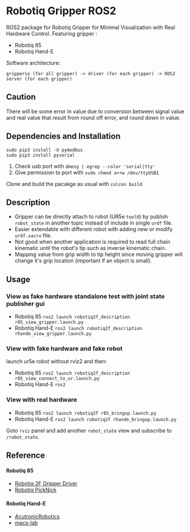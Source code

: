 # Robotiq Gripper ROS2
ROS2 package for Robotiq Gripper for Minimal Visualization with Real Hardware Control. Featuring gripper :
- Robotiq 85
- Robotiq Hand-E

Software architecture:

`gripperio (for all gripper) -> driver (for each gripper) -> ROS2 server (for each gripper)`

## Caution
There will be some error in value due to conversion between signal value and real value that result from round off error, and round down in value.

## Dependencies and Installation
```
sudo pip3 install -U pymodbus
sudo pip3 install pyserial
```
1. Check usb port with `dmesg | egrep --color 'serial|tty'`
2. Give permission to port with `sudo chmod a+rw /dev/ttyUSB1`

Clone and build the pacakge as usual with `colcon build`

## Description
- Gripper can be directly attach to robot (UR5e `tool0`) by publish `robot_state` in another topic instead of include in single `urdf` file.
- Easier extendable with different robot with adding new or modify `urdf.xacro` file.
- Not good when another application is required to read full chain kinematic until the robot's tip such as inverse kinematic chain.
- Mapping value from grip width to tip height since moving gripper will change it's grip location (important if an object is small).

## Usage
### View as fake hardware standalone test with joint state publisher gui

- Robotiq 85 ```ros2 launch robotiq2f_description r85_view_gripper.launch.py```
- Robotiq Hand-E ```ros2 launch robotiq2f_description rhande_view_gripper.launch.py```

### View with fake hardware and fake robot
launch ur5e robot without rviz2 and then:
- Robotiq 85 ```ros2 launch robotiq2f_description r85_view_connect_to_ur.launch.py```
- Robotiq Hand-E ```ros2 ```

### View with real hardware
- Robotiq 85 ```ros2 launch robotiq2f r85_bringup.launch.py```
- Robotiq Hand-E ```ros2 launch robotiq2f rhande_bringup.launch.py ```

Goto `rviz` panel and add another `robot_state` view and subscribe to `/robot_state`.

## Reference
#### Robotiq 85
- [Robotiq 2F Gripper Driver](https://github.com/KavrakiLab/robotiq_85_gripper)
- [Robotiq PickNick](https://github.com/PickNikRobotics/robotiq_85_gripper)
#### Robotiq Hand-E
- [AcutronicRobotics](https://github.com/AcutronicRobotics/robotiq_modular_gripper)
- [macs-lab](https://github.com/macs-lab/robotiq_hande_ros_driver)